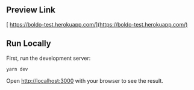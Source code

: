 ## Preview Link

[ https://boldo-test.herokuapp.com/](https://boldo-test.herokuapp.com/)

## Run Locally

First, run the development server:

```bash
yarn dev
```

Open [http://localhost:3000](http://localhost:3000) with your browser to see the
result.
